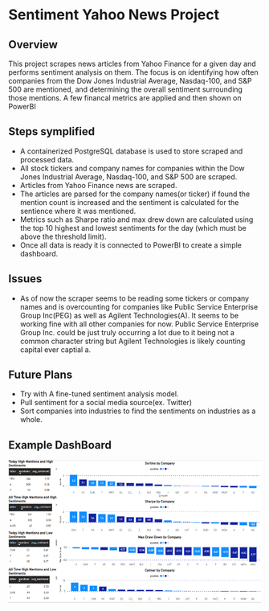 # Sentiment Yahoo News Project

## Overview
This project scrapes news articles from Yahoo Finance for a given day and performs sentiment analysis on them. The focus is on identifying how often companies from the Dow Jones Industrial Average, Nasdaq-100, and S&P 500 are mentioned, and determining the overall sentiment surrounding those mentions. A few financal metrics are applied and then shown on PowerBI

## Steps symplified
* A containerized PostgreSQL database is used to store scraped and processed data.
* All stock tickers and company names for companies within the Dow Jones Industrial Average, Nasdaq-100, and S&P 500 are scraped.
* Articles from Yahoo Finance news are scraped.
* The articles are parsed for the company names(or ticker) if found the mention count is increased and the sentiment is calculated for the sentience where it was mentioned.
* Metrics such as Sharpe ratio and max drew down are calculated using the top 10 highest and lowest sentiments for the day (which must be above the threshold limit).
* Once all data is ready it is connected to PowerBI to create a simple dashboard.

## Issues
* As of now the scraper seems to be reading some tickers or company names and is overcounting for companies like Public Service Enterprise Group Inc(PEG) as well as Agilent Technologies(A). It seems to be working fine with all other companies for now. Public Service Enterprise Group Inc. could be just truly occurring a lot due to it being not a common character string but Agilent Technologies is likely counting capital ever captial a.

## Future Plans
* Try with A fine-tuned sentiment analysis model.
* Pull sentiment for a social media source(ex. Twitter)
* Sort companies into industries to find the sentiments on industries as a whole.
  
## Example DashBoard
![Power BI Dashboard](readme_img/fin_analysis_dash.png)

